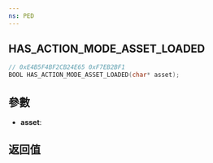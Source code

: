 ```yaml
---
ns: PED
---
```

## HAS_ACTION_MODE_ASSET_LOADED

```c
// 0xE4B5F4BF2CB24E65 0xF7EB2BF1
BOOL HAS_ACTION_MODE_ASSET_LOADED(char* asset);
```


## 參數
* **asset**: 

## 返回值
